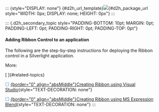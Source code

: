 ::: {style="DISPLAY: none"}
[](ms-xhelp:///?Id=d2h_url_template){#d2h_url_template}![](!package_url!){#d2h_package_url style="WIDTH: 0px; DISPLAY: none; HEIGHT: 0px"}
:::

::: {.d2h_secondary_topic style="PADDING-BOTTOM: 10pt; MARGIN: 0pt; PADDING-LEFT: 0pt; PADDING-RIGHT: 0pt; PADDING-TOP: 0pt"}
#### Adding Ribbon Control to an application

The following are the step-by-step instructions for deploying the Ribbon control in a Silverlight application.

More:

[ ]{#related-topics}

[![](../button.gif){border="0" align="absMiddle"}Creating Ribbon using Visual Studio](ms-xhelp:///?Id=8beb2baf-d7f0-4adc-8a3f-ff39b42bd35c){style="TEXT-DECORATION: none"}

[![](../button.gif){border="0" align="absMiddle"}Creating Ribbon using MS Expression Blend](ms-xhelp:///?Id=325a5284-abdd-4286-9ab7-3d34a6b6e5ff){style="TEXT-DECORATION: none"}
:::

